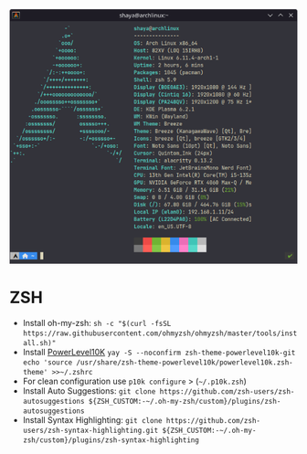 <p align="center">
  <img src="fetch.png" />
</p>


# ZSH
* Install oh-my-zsh: `sh -c "$(curl -fsSL https://raw.githubusercontent.com/ohmyzsh/ohmyzsh/master/tools/install.sh)"`
* Install [PowerLevel10K](https://github.com/romkatv/powerlevel10k) `yay -S --noconfirm zsh-theme-powerlevel10k-git
echo 'source /usr/share/zsh-theme-powerlevel10k/powerlevel10k.zsh-theme' >>~/.zshrc`
* For clean configuration use `p10k configure` > (`~/.p10k.zsh`)
* Install Auto Suggestions: `git clone https://github.com/zsh-users/zsh-autosuggestions ${ZSH_CUSTOM:-~/.oh-my-zsh/custom}/plugins/zsh-autosuggestions`
* Install Syntax Highlighting: `git clone https://github.com/zsh-users/zsh-syntax-highlighting.git ${ZSH_CUSTOM:-~/.oh-my-zsh/custom}/plugins/zsh-syntax-highlighting`
